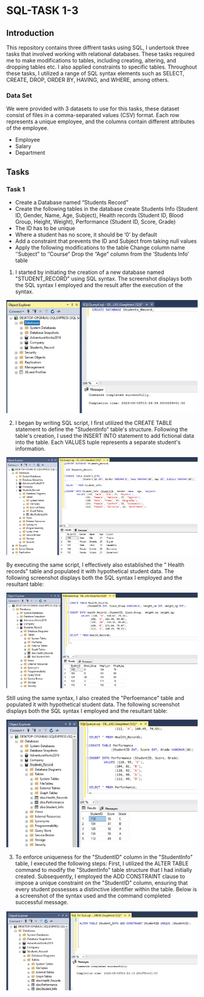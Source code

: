 # SQL-TASK 1-3
## Introduction

This repository contains three diffrent tasks using SQL, I undertook three tasks that involved working with relational databases. These tasks required me to make modifications to tables, including creating, altering, and dropping tables etc. I also applied constraints to specific tables. Throughout these tasks, I utilized a range of SQL syntax elements such as SELECT, CREATE, DROP, ORDER BY, HAVING, and WHERE, among others.

### Data Set
We were provided with 3 datasets to use for this tasks, these dataset consist of files in a comma-separated values (CSV) format. Each row represents a unique employee, and the columns contain different attributes of the employee. 
- Employee
- Salary
- Department

## Tasks 

### Task 1
- Create a Database named “Students Record”
- Create the following tables in the database create
  Students Info  (Student ID, Gender, Name, Age, Subject),
  Health records (Student ID, Blood Group, Height, Weight),
  Performance (Student ID, Score, Grade)
- The ID has to be unique
- Where a student has no score, it should be ‘0’ by default
- Add a constraint that prevents the ID and Subject from taking null values
- Apply the following modifications to the table
    Change column name ‘’Subject” to ‘’Course” 
    Drop the “Age” column from the ‘Students Info’ table

 1. I started by initiating the creation of a new database named "STUDENT_RECORD" using SQL syntax. The screenshot displays both the SQL syntax I employed and the result after the execution of the syntax.

  ![](studentDatabase.jpg)

2. I began by writing SQL script, I first utilized the CREATE TABLE statement to define the "StudentInfo" table's structure. Following the table's creation, I used the INSERT INTO statement to add fictional data into the table. Each VALUES tuple represents a separate student's information. 

 ![](studentinfoV.jpg) 

By executing the same script, I effectively also established the " Health records" table and populated it with hypothetical student data. The following screenshot displays both the SQL syntax I employed and the resultant table:

 ![](healthrecordV.jpg) 

 Still using the same syntax, I also created the "Perfoemance" table and populated it with hypothetical student data. The following screenshot displays both the SQL syntax I employed and the resultant table:

  ![](PerformanceV.jpg) 

3. To enforce uniqueness for the "StudentID" column in the "StudentInfo" table, I executed the following steps: First, I utilized the ALTER TABLE command to modify the "StudentInfo" table structure that I had initially created. Subsequently, I employed the ADD CONSTRAINT clause to impose a unique constraint on the "StudentID" column, ensuring that every student possesses a distinctive identifier within the table. Below is a screenshot of the syntax used and the command completed successful message.

 ![](addunique.jpg)



